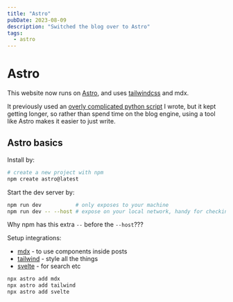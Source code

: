 ```yaml
---
title: "Astro"
pubDate: 2023-08-09
description: "Switched the blog over to Astro"
tags:
  - astro
---
```


# Astro

This website now runs on [Astro](https://astro.build/), and uses [tailwindcss](https://tailwindcss.com) and mdx.

It previously used an [overly complicated python script](https://github.com/khalido/blog/blob/master/bloggy/blog.py) I wrote, but it kept getting longer, so rather than spend time on the blog engine, using a tool like Astro makes it easier to just write. 


## Astro basics

Install by: 

```sh
# create a new project with npm
npm create astro@latest
```

Start the dev server by:
```sh
npm run dev           # only exposes to your machine
npm run dev -- --host # expose on your local network, handy for checking on a phone/tablet
```
Why npm has this extra `--` before the `--host`???

Setup integrations:

* [mdx](https://docs.astro.build/en/guides/integrations-guide/mdx/) - to use components inside posts
* [tailwind](https://docs.astro.build/en/guides/integrations-guide/tailwind/) - style all the things
* [svelte](https://docs.astro.build/en/guides/integrations-guide/svelte/) - for search etc

```sh
npx astro add mdx
npx astro add tailwind
npx astro add svelte
```